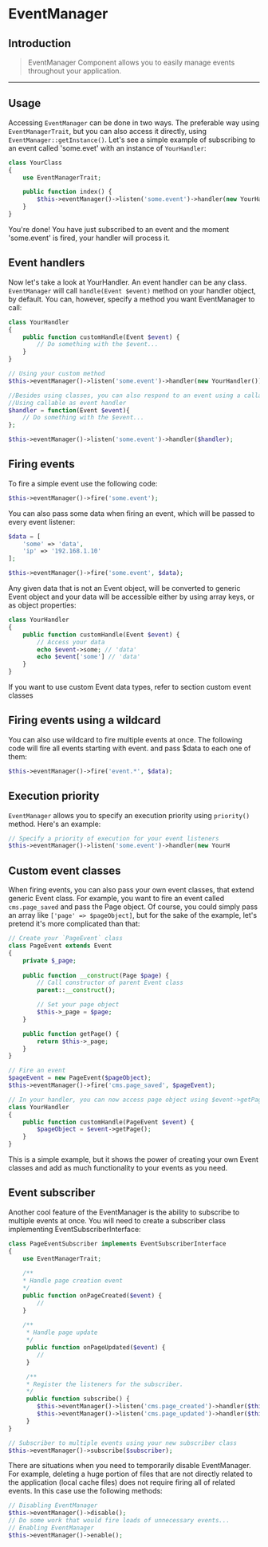 # EventManager
## Introduction

> EventManager Component allows you to easily manage events throughout your
> application.

-------------------------------------------------

## Usage

Accessing `EventManager` can be done in two ways. The preferable way using
`EventManagerTrait`, but you can also access it directly, using
`EventManager::getInstance()`. Let's see a simple example of subscribing to an event
called 'some.evet' with an instance of `YourHandler`:

```php
class YourClass
{
    use EventManagerTrait;

    public function index() {
        $this->eventManager()->listen('some.event')->handler(new YourHandler());
    }
}
```
You're done! You have just subscribed to an event and the moment 'some.event' is fired,
your handler will process it.

## Event handlers

Now let's take a look at YourHandler. An event handler can be any class. `EventManager`
will call `handle(Event $event)` method on your handler object, by default. You can,
however, specify a method you want EventManager to call:

```php
class YourHandler
{
    public function customHandle(Event $event) {
        // Do something with the $event...
    }
}

// Using your custom method
$this->eventManager()->listen('some.event')->handler(new YourHandler())->method('customHandle');

//Besides using classes, you can also respond to an event using a callable:
//Using callable as event handler
$handler = function(Event $event){
    // Do something with the $event...
};

$this->eventManager()->listen('some.event')->handler($handler);
```

## Firing events

To fire a simple event use the following code:

```php
$this->eventManager()->fire('some.event');
```

You can also pass some data when firing an event, which will be passed to every event
listener:

```php
$data = [
    'some' => 'data',
    'ip' => '192.168.1.10'
];

$this->eventManager()->fire('some.event', $data);
```

Any given data that is not an Event object, will be converted to generic Event object and
your data will be accessible either by using array keys, or as object properties:

```php
class YourHandler
{
    public function customHandle(Event $event) {
        // Access your data
        echo $event->some; // 'data'
        echo $event['some'] // 'data'
    }
}
```

If you want to use custom Event data types, refer to section custom event classes

## Firing events using a wildcard

You can also use wildcard to fire multiple events at once. The following code will fire all
events starting with event. and pass $data to each one of them:
```php
$this->eventManager()->fire('event.*', $data);
```

## Execution priority

`EventManager` allows you to specify an execution priority using `priority()` method. Here's
an example:

```php
// Specify a priority of execution for your event listeners
$this->eventManager()->listen('some.event')->handler(new YourH
```

## Custom event classes

When firing events, you can also pass your own event classes, that extend generic Event
class. For example, you want to fire an event called `cms.page_saved` and pass the Page
object. Of course, you could simply pass an array like `['page' => $pageObject]`, but for the
sake of the example, let's pretend it's more complicated than that:

```php
// Create your `PageEvent` class
class PageEvent extends Event
{
    private $_page;
    
    public function __construct(Page $page) {
        // Call constructor of parent Event class
        parent::__construct();

        // Set your page object
        $this->_page = $page;
    }

    public function getPage() {
        return $this->_page;
    }
}

// Fire an event
$pageEvent = new PageEvent($pageObject);
$this->eventManager()->fire('cms.page_saved', $pageEvent);

// In your handler, you can now access page object using $event->getPage()
class YourHandler
{
    public function customHandle(PageEvent $event) {
        $pageObject = $event->getPage();
    }
}
```

This is a simple example, but it shows the power of creating your own Event classes and
add as much functionality to your events as you need.

## Event subscriber

Another cool feature of the EventManager is the ability to subscribe to multiple events at
once. You will need to create a subscriber class implementing EventSubscriberInterface:

```php
class PageEventSubscriber implements EventSubscriberInterface
{
    use EventManagerTrait;
    
    /**
    * Handle page creation event
    */
    public function onPageCreated($event) {
        //
    }
    
    /**
     * Handle page update
     */
     public function onPageUpdated($event) {
        //
     }

     /**
     * Register the listeners for the subscriber.
     */
     public function subscribe() {
        $this->eventManager()->listen('cms.page_created')->handler($this)->method('onPageCreated');
        $this->eventManager()->listen('cms.page_updated')->handler($this)->method('onPageUpdated');
     }
}

// Subscriber to multiple events using your new subscriber class
$this->eventManager()->subscribe($subscriber);
```

There are situations when you need to temporarily disable EventManager. For example,
deleting a huge portion of files that are not directly related to the application (local cache
files) does not require firing all of related events. In this case use the following methods:

```php
// Disabling EventManager
$this->eventManager()->disable();
// Do some work that would fire loads of unnecessary events...
// Enabling EventManager
$this->eventManager()->enable();
```